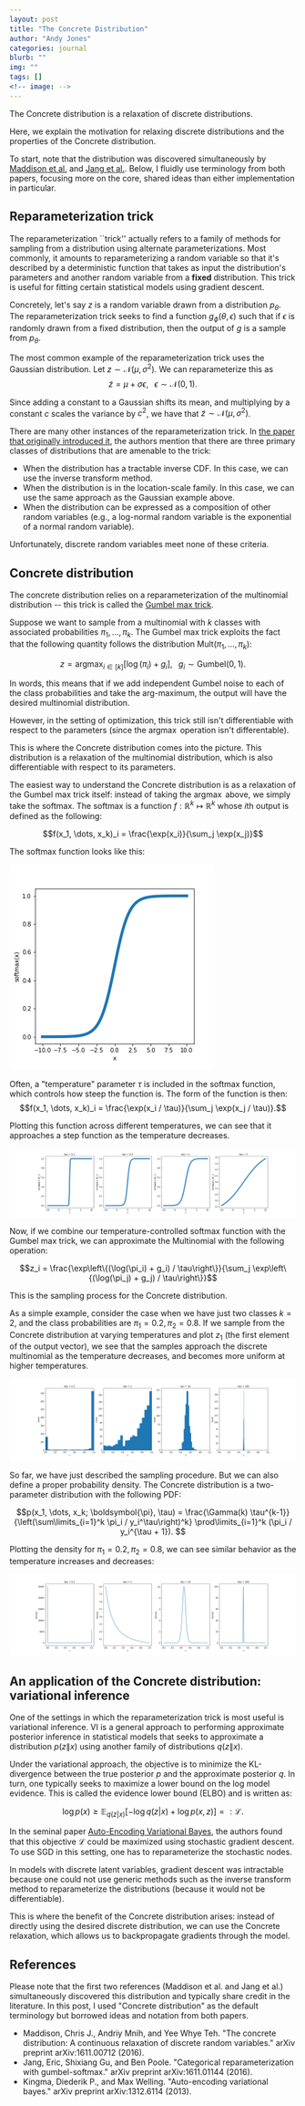 ```yaml
---
layout: post
title: "The Concrete Distribution"
author: "Andy Jones"
categories: journal
blurb: ""
img: ""
tags: []
<!-- image: -->
---
```


The Concrete distribution is a relaxation of discrete distributions.

Here, we explain the motivation for relaxing discrete distributions and the properties of the Concrete distribution.

To start, note that the distribution was discovered simultaneously by [Maddison et al.](https://arxiv.org/abs/1611.00712) and [Jang et al.](https://arxiv.org/abs/1611.01144). Below, I fluidly use terminology from both papers, focusing more on the core, shared ideas than either implementation in particular.

## Reparameterization trick

The reparameterization ``trick'' actually refers to a family of methods for sampling from a distribution using alternate parameterizations. Most commonly, it amounts to reparameterizing a random variable so that it's described by a deterministic function that takes as input the distribution's parameters and another random variable from a **fixed** distribution. This trick is useful for fitting certain statistical models using gradient descent.

Concretely, let's say $z$ is a random variable drawn from a distribution $p_\theta$. The reparameterization trick seeks to find a function $g_\phi(\theta, \epsilon)$ such that if $\epsilon$ is randomly drawn from a fixed distribution, then the output of $g$ is a sample from $p_\theta$.

The most common example of the reparameterization trick uses the Gaussian distribution. Let $z \sim \mathcal{N}(\mu, \sigma^2)$. We can reparameterize this as
$$\tilde{z} = \mu + \sigma \epsilon, \;\;\; \epsilon \sim \mathcal{N}(0, 1).$$

Since adding a constant to a Gaussian shifts its mean, and multiplying by a constant $c$ scales the variance by $c^2$, we have that $\tilde{z} \sim \mathcal{N}(\mu, \sigma^2)$.

There are many other instances of the reparameterization trick. In [the paper that originally introduced it](https://arxiv.org/abs/1312.6114), the authors mention that there are three primary classes of distributions that are amenable to the trick:

- When the distribution has a tractable inverse CDF. In this case, we can use the inverse transform method.
- When the distribution is in the location-scale family. In this case, we can use the same approach as the Gaussian example above.
- When the distribution can be expressed as a composition of other random variables (e.g., a log-normal random variable is the exponential of a normal random variable).

Unfortunately, discrete random variables meet none of these criteria.


## Concrete distribution

The concrete distribution relies on a reparameterization of the multinomial distribution -- this trick is called the [Gumbel max trick](https://andrewcharlesjones.github.io/posts/2020/02/gumbelmax/). 

Suppose we want to sample from a multinomial with $k$ classes with associated probabilities $\pi_1, \dots, \pi_k$. The Gumbel max trick exploits the fact that the following quantity follows the distribution $\text{Mult}(\pi_1, \dots, \pi_k)$:

$$z = \text{arg}\max_{i \in [k]} \left[\log(\pi_i) + g_i\right], \;\;\; g_i \sim \text{Gumbel}(0, 1).$$

In words, this means that if we add independent Gumbel noise to each of the class probabilities and take the arg-maximum, the output will have the desired multinomial distribution.

However, in the setting of optimization, this trick still isn't differentiable with respect to the parameters (since the $\text{arg}\max$ operation isn't differentable).

This is where the Concrete distribution comes into the picture. This distribution is a relaxation of the multinomial distribution, which is also differentiable with respect to its parameters.

The easiest way to understand the Concrete distribution is as a relaxation of the Gumbel max trick itself: instead of taking the $\text{arg}\max$ above, we simply take the softmax. The softmax is a function $f : \mathbb{R}^k \mapsto \mathbb{R}^k$ whose $i$th output is defined as the following:

$$f(x_1, \dots, x_k)_i = \frac{\exp(x_i)}{\sum_j \exp(x_j)}$$

The softmax function looks like this:

![softmax](/assets/softmax.png)

Often, a "temperature" parameter $\tau$ is included in the softmax function, which controls how steep the function is. The form of the function is then:
$$f(x_1, \dots, x_k)_i = \frac{\exp(x_i / \tau)}{\sum_j \exp(x_j / \tau)}.$$

Plotting this function across different temperatures, we can see that it approaches a step function as the temperature decreases.

![softmax_temps](/assets/softmax_temps.png)

Now, if we combine our temperature-controlled softmax function with the Gumbel max trick, we can approximate the Multinomial with the following operation:

$$z_i = \frac{\exp\left\{(\log(\pi_i) + g_i) / \tau\right\}}{\sum_j \exp\left\{(\log(\pi_j) + g_j) / \tau\right\}}$$

This is the sampling process for the Concrete distribution.


As a simple example, consider the case when we have just two classes $k=2$, and the class probabilities are $\pi_1 = 0.2, \pi_2 = 0.8$. If we sample from the Concrete distribution at varying temperatures and plot $z_1$ (the first element of the output vector), we see that the samples approach the discrete multinomial as the temperature decreases, and becomes more uniform at higher temperatures.

![concrete_hist](/assets/concrete_hist.png)


So far, we have just described the sampling procedure. But we can also define a proper probability density. The Concrete distribution is a two-parameter distribution with the following PDF:

$$p(x_1, \dots, x_k; \boldsymbol{\pi}, \tau) = \frac{\Gamma(k) \tau^{k-1}}{\left(\sum\limits_{i=1}^k \pi_i / y_i^\tau\right)^k} \prod\limits_{i=1}^k (\pi_i / y_i^{\tau + 1}). $$

Plotting the density for $\pi_1 = 0.2, \pi_2 = 0.8$, we can see similar behavior as the temperature increases and decreases:

![concrete_density](/assets/concrete_density.png)


## An application of the Concrete distribution: variational inference

One of the settings in which the reparameterization trick is most useful is variational inference. VI is a general approach to performing approximate posterior inference in statistical models that seeks to approximate a distribution $p(z \| x)$ using another family of distributions $q(z \| x)$.

Under the variational approach, the objective is to minimize the KL-divergence between the true posterior $p$ and the approximate posterior $q$. In turn, one typically seeks to maximize a lower bound on the log model evidence. This is called the evidence lower bound (ELBO) and is written as:

$$\log p(x) \geq \mathbb{E}_{q(z | x)} [-\log q(z | x) + \log p(x, z)] =: \mathcal{L}.$$

In the seminal paper [Auto-Encoding Variational Bayes](https://arxiv.org/abs/1312.6114), the authors found that this objective $\mathcal{L}$ could be maximized using stochastic gradient descent. To use SGD in this setting, one has to reparameterize the stochastic nodes. 

In models with discrete latent variables, gradient descent was intractable because one could not use generic methods such as the inverse transform method to reparameterize the distributions (because it would not be differentiable).

This is where the benefit of the Concrete distribution arises: instead of directly using the desired discrete distribution, we can use the Concrete relaxation, which allows us to backpropagate gradients through the model.

## References

Please note that the first two references (Maddison et al. and Jang et al.) simultaneously discovered this distribution and typically share credit in the literature. In this post, I used "Concrete distribution" as the default terminology but borrowed ideas and notation from both papers.

- Maddison, Chris J., Andriy Mnih, and Yee Whye Teh. "The concrete distribution: A continuous relaxation of discrete random variables." arXiv preprint arXiv:1611.00712 (2016).
- Jang, Eric, Shixiang Gu, and Ben Poole. "Categorical reparameterization with gumbel-softmax." arXiv preprint arXiv:1611.01144 (2016).
- Kingma, Diederik P., and Max Welling. "Auto-encoding variational bayes." arXiv preprint arXiv:1312.6114 (2013).
